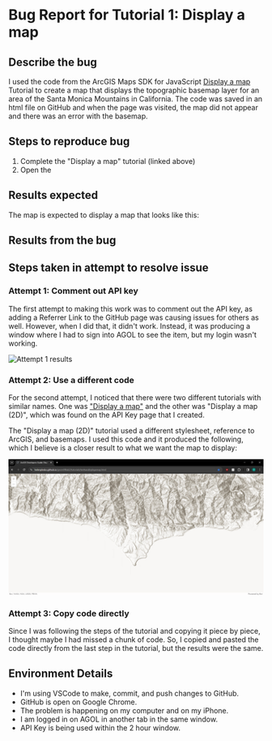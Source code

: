 # Bug Report for Tutorial 1: Display a map

## Describe the bug

I used the code from the ArcGIS Maps SDK for JavaScript [Display a map](https://developers.arcgis.com/javascript/latest/tutorials/display-a-map/) Tutorial to create a map that displays the topographic basemap layer for an area of the Santa Monica Mountains in California. The code was saved in an html file on GitHub and when the page was visited, the map did not appear and there was an error with the basemap.

## Steps to reproduce bug

1. Complete the "Display a map" tutorial (linked above)
2. Open the 

## Results expected

The map is expected to display a map that looks like this:


## Results from the bug


## Steps taken in attempt to resolve issue

### Attempt 1: Comment out API key

The first attempt to making this work was to comment out the API key, as adding a Referrer Link to the GitHub page was causing issues for others as well. However, when I did that, it didn't work. Instead, it was producing a window where I had to sign into AGOL to see the item, but my login wasn't working.

![Attempt 1 results](/testonedisplayamap.png)

### Attempt 2: Use a different code

For the second attempt, I noticed that there were two different tutorials with similar names. One was ["Display a map"](https://developers.arcgis.com/javascript/latest/tutorials/display-a-map/) and the other was "Display a map (2D)", which was found on the API Key page that I created.

The "Display a map (2D)" tutorial used a different stylesheet, reference to ArcGIS, and basemaps. I used this code and it produced the following, which I believe is a closer result to what we want the map to display:

![Attempt 2 results](/tutorials/testtwodisplayamap.png)

### Attempt 3: Copy code directly

Since I was following the steps of the tutorial and copying it piece by piece, I thought maybe I had missed a chunk of code. So, I copied and pasted the code directly from the last step in the tutorial, but the results were the same.

## Environment Details

- I'm using VSCode to make, commit, and push changes to GitHub.
- GitHub is open on Google Chrome.
- The problem is happening on my computer and on my iPhone.
- I am logged in on AGOL in another tab in the same window.
- API Key is being used within the 2 hour window.
